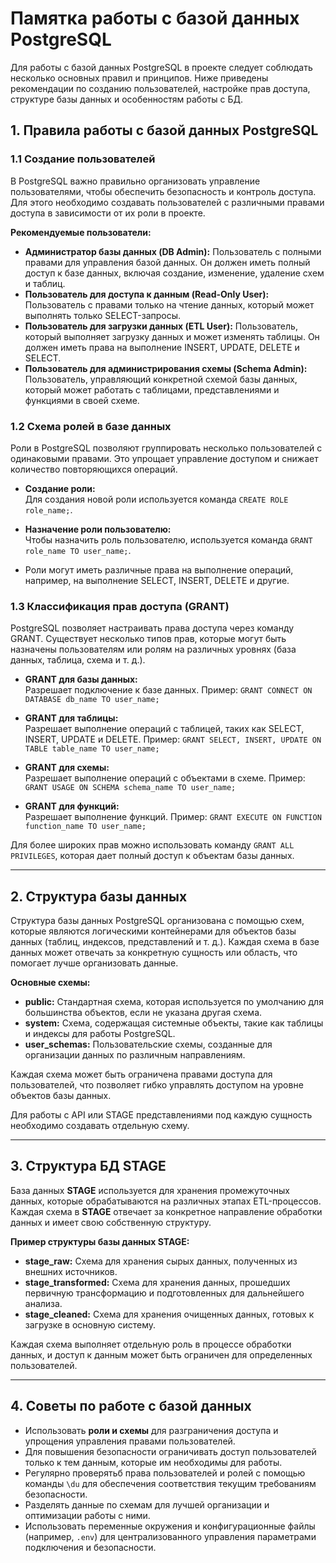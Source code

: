 # Памятка работы с базой данных PostgreSQL

Для работы с базой данных PostgreSQL в проекте следует соблюдать несколько основных правил и принципов. Ниже приведены рекомендации по созданию пользователей, настройке прав доступа, структуре базы данных и особенностям работы с БД.

## 1. Правила работы с базой данных PostgreSQL

### 1.1 Создание пользователей

В PostgreSQL важно правильно организовать управление пользователями, чтобы обеспечить безопасность и контроль доступа. Для этого необходимо создавать пользователей с различными правами доступа в зависимости от их роли в проекте.

**Рекомендуемые пользователи:**
- **Администратор базы данных (DB Admin):** Пользователь с полными правами для управления базой данных. Он должен иметь полный доступ к базе данных, включая создание, изменение, удаление схем и таблиц.
- **Пользователь для доступа к данным (Read-Only User):** Пользователь с правами только на чтение данных, который может выполнять только SELECT-запросы.
- **Пользователь для загрузки данных (ETL User):** Пользователь, который выполняет загрузку данных и может изменять таблицы. Он должен иметь права на выполнение INSERT, UPDATE, DELETE и SELECT.
- **Пользователь для администрирования схемы (Schema Admin):** Пользователь, управляющий конкретной схемой базы данных, который может работать с таблицами, представлениями и функциями в своей схеме.

### 1.2 Схема ролей в базе данных

Роли в PostgreSQL позволяют группировать несколько пользователей с одинаковыми правами. Это упрощает управление доступом и снижает количество повторяющихся операций.

- **Создание роли:**  
  Для создания новой роли используется команда `CREATE ROLE role_name;`.
  
- **Назначение роли пользователю:**  
  Чтобы назначить роль пользователю, используется команда `GRANT role_name TO user_name;`.

- Роли могут иметь различные права на выполнение операций, например, на выполнение SELECT, INSERT, DELETE и другие.

### 1.3 Классификация прав доступа (GRANT)

PostgreSQL позволяет настраивать права доступа через команду GRANT. Существует несколько типов прав, которые могут быть назначены пользователям или ролям на различных уровнях (база данных, таблица, схема и т. д.).

- **GRANT для базы данных:**  
  Разрешает подключение к базе данных. Пример: `GRANT CONNECT ON DATABASE db_name TO user_name;`
  
- **GRANT для таблицы:**  
  Разрешает выполнение операций с таблицей, таких как SELECT, INSERT, UPDATE и DELETE. Пример: `GRANT SELECT, INSERT, UPDATE ON TABLE table_name TO user_name;`
  
- **GRANT для схемы:**  
  Разрешает выполнение операций с объектами в схеме. Пример: `GRANT USAGE ON SCHEMA schema_name TO user_name;`
  
- **GRANT для функций:**  
  Разрешает выполнение функций. Пример: `GRANT EXECUTE ON FUNCTION function_name TO user_name;`

Для более широких прав можно использовать команду `GRANT ALL PRIVILEGES`, которая дает полный доступ к объектам базы данных.

---

## 2. Структура базы данных

Структура базы данных PostgreSQL организована с помощью схем, которые являются логическими контейнерами для объектов базы данных (таблиц, индексов, представлений и т. д.). Каждая схема в базе данных может отвечать за конкретную сущность или область, что помогает лучше организовать данные.

**Основные схемы:**
- **public:** Стандартная схема, которая используется по умолчанию для большинства объектов, если не указана другая схема.
- **system:** Схема, содержащая системные объекты, такие как таблицы и индексы для работы PostgreSQL.
- **user_schemas:** Пользовательские схемы, созданные для организации данных по различным направлениям.

Каждая схема может быть ограничена правами доступа для пользователей, что позволяет гибко управлять доступом на уровне объектов базы данных.

Для работы с API или STAGE представлениями под каждую сущность необходимо создавать отдельную схему.

---

## 3. Структура БД STAGE

База данных **STAGE** используется для хранения промежуточных данных, которые обрабатываются на различных этапах ETL-процессов. Каждая схема в **STAGE** отвечает за конкретное направление обработки данных и имеет свою собственную структуру.

**Пример структуры базы данных STAGE:**
- **stage_raw:** Схема для хранения сырых данных, полученных из внешних источников.
- **stage_transformed:** Схема для хранения данных, прошедших первичную трансформацию и подготовленных для дальнейшего анализа.
- **stage_cleaned:** Схема для хранения очищенных данных, готовых к загрузке в основную систему.

Каждая схема выполняет отдельную роль в процессе обработки данных, и доступ к данным может быть ограничен для определенных пользователей.

---

## 4. Советы по работе с базой данных

- Использовать **роли и схемы** для разграничения доступа и упрощения управления правами пользователей.
- Для повышения безопасности ограничивать доступ пользователей только к тем данным, которые им необходимы для работы.
- Регулярно проверятьб права пользователей и ролей с помощью команды `\du` для обеспечения соответствия текущим требованиям безопасности.
- Разделять данные по схемам для лучшей организации и оптимизации работы с ними.
- Использовать переменные окружения и конфигурационные файлы (например, `.env`) для централизованного управления параметрами подключения и безопасности.
